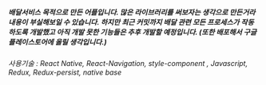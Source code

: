  ##### 배달서비스 목적으로 만든 어플입니다. 많은 라이브러리를 써보자는 생각으로 만든거라 내용이 부실해보일 수 있습니다. 하지만 최근 커밋까지 배달 관련 모든 프로세스가 작동하도록 개발했고 아직 개발 못한 기능들은 추후 개발할 예정입니다. (또한 배포해서 구글 플레이스토어에 올릴 생각입니다.)
 ###### 사용기술 : React Native, React-Navigation, style-component , Javascript, Redux, Redux-persist, native base
